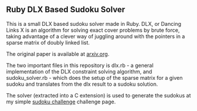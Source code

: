 Ruby DLX Based Sudoku Solver
----------------------------

This is a small DLX based sudoku solver made in Ruby. DLX, or Dancing Links X is an algorithm for solving exact cover problems by brute force, taking advantage of a clever way of juggling around with the pointers in a sparse matrix of doubly linked list.

The original paper is available at [arxiv.org](https://arxiv.org/abs/cs/0011047).

The two important files in this repository is dlx.rb - a general implementation of the DLX constraint solving algorithm, and sudoku_solver.rb - which does the setup of the sparse matrix for a given sudoku and translates from the dlx result to a sudoku solution.

The solver (extracted into a C extension) is used to generate the sudokus at my simple [sudoku challenge](http://sudoku.mathias-biilmann.net) challenge page.

